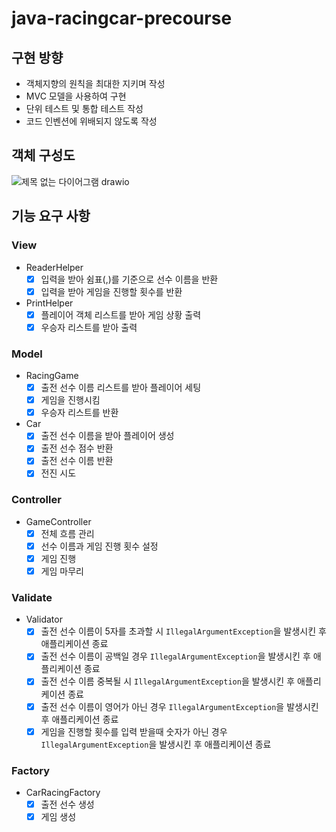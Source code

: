 # java-racingcar-precourse

## 구현 방향
- 객체지향의 원칙을 최대한 지키며 작성
- MVC 모델을 사용하여 구현
- 단위 테스트 및 통합 테스트 작성
- 코드 인벤션에 위배되지 않도록 작성

## 객체 구성도

![제목 없는 다이어그램 drawio](https://github.com/user-attachments/assets/783afb44-49b5-41ee-826b-e299d3b5a6e7)

## 기능 요구 사항

### View

- ReaderHelper
    - [X] 입력을 받아 쉼표(,)를 기준으로 선수 이름을 반환
    - [X] 입력을 받아 게임을 진행할 횟수를 반환
- PrintHelper
    - [X] 플레이어 객체 리스트를 받아 게임 상황 출력
    - [X] 우승자 리스트를 받아 출력

### Model

- RacingGame
    - [X] 출전 선수 이름 리스트를 받아 플레이어 세팅
    - [X] 게임을 진행시킴
    - [X] 우승자 리스트를 반환
- Car
    - [X] 출전 선수 이름을 받아 플레이어 생성
    - [X] 출전 선수 점수 반환
    - [X] 출전 선수 이름 반환
    - [X] 전진 시도

### Controller

- GameController
    - [X] 전체 흐름 관리
    - [X] 선수 이름과 게임 진행 횟수 설정
    - [X] 게임 진행
    - [X] 게임 마무리

### Validate

- Validator
    - [X] 출전 선수 이름이 5자를 초과할 시 `IllegalArgumentException`을 발생시킨 후 애플리케이션 종료
    - [X] 출전 선수 이름이 공백일 경우 `IllegalArgumentException`을 발생시킨 후 애플리케이션 종료
    - [X] 출전 선수 이름 중복될 시 `IllegalArgumentException`을 발생시킨 후 애플리케이션 종료
    - [X] 출전 선수 이름이 영어가 아닌 경우 `IllegalArgumentException`을 발생시킨 후 애플리케이션 종료
    - [X] 게임을 진행할 횟수를 입력 받을때 숫자가 아닌 경우 `IllegalArgumentException`을 발생시킨 후 애플리케이션 종료

### Factory

- CarRacingFactory
    - [X] 출전 선수 생성
    - [X] 게임 생성